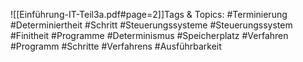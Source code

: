 
![[Einführung-IT-Teil3a.pdf#page=2]]Tags & Topics:
   #Terminierung
   #Determiniertheit
   #Schritt
   #Steuerungssysteme
   #Steuerungssystem
   #Finitheit
   #Programme
   #Determinismus
   #Speicherplatz
   #Verfahren
   #Programm
   #Schritte
   #Verfahrens
   #Ausführbarkeit